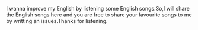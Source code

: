 
I wanna improve my English by listening some English songs.So,I will share the English songs here and you are free to share your favourite songs to me by writting an issues.Thanks for listening. 